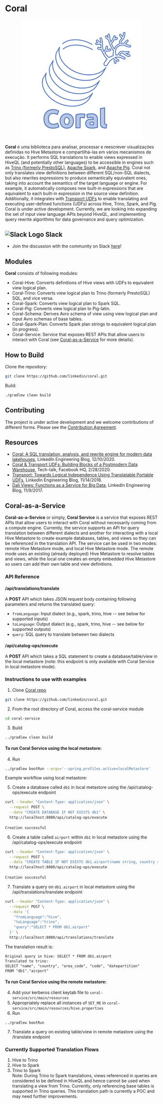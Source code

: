 # Coral

<p align="center">
 <img src="docs/coral-logo.jpg" width="400" title="Coral Logo">
</p>

**Coral** é uma biblioteca para analisar, processar e reescrever visualizações definidas no Hive Metastore e compartilhá-las
em vários mecanismos de execução. It performs SQL translations to enable views expressed in HiveQL (and potentially
other languages) to be accessible in engines such as [Trino (formerly PrestoSQL)](https://trino.io/),
[Apache Spark](https://spark.apache.org/), and [Apache Pig](https://pig.apache.org/).
Coral not only translates view definitions between different SQL/non-SQL dialects, but also rewrites expressions to
produce semantically equivalent ones, taking into account the semantics of the target language or engine.
For example, it automatically composes new built-in expressions that are equivalent to each built-in expression in the
source view definition. Additionally, it integrates with [Transport UDFs](https://github.com/linkedin/transport)
to enable translating and executing user-defined functions (UDFs) across Hive, Trino, Spark, and Pig. Coral is under
active development. Currently, we are looking into expanding the set of input view language APIs beyond HiveQL,
and implementing query rewrite algorithms for data governance and query optimization.

## <img src="https://user-images.githubusercontent.com/10084105/141652009-eeacfab4-0e7b-4320-9379-6c3f8641fcf1.png" width="30" title="Slack Logo"> Slack

- Join the discussion with the community on Slack [here](https://join.slack.com/t/coral-sql/shared_invite/zt-s8te92up-qU5PSG~spK33ovPPL5v96A)!

## Modules

**Coral** consists of following modules:

- Coral-Hive: Converts definitions of Hive views with UDFs to equivalent view logical plan.
- Coral-Trino: Converts view logical plan to Trino (formerly PrestoSQL) SQL, and vice versa.
- Coral-Spark: Converts view logical plan to Spark SQL.
- Coral-Pig: Converts view logical plan to Pig-latin.
- Coral-Schema: Derives Avro schema of view using view logical plan and input Avro schemas of base tables.
- Coral-Spark-Plan: Converts Spark plan strings to equivalent logical plan (in progress).
- Coral-Service: Service that exposes REST APIs that allow users to interact with Coral (see [Coral-as-a-Service](##Coral-as-a-Service) for more details).

## How to Build

Clone the repository:

```bash
git clone https://github.com/linkedin/coral.git
```

Build:

```bash
./gradlew clean build
```

## Contributing

The project is under active development and we welcome contributions of different forms.
Please see the [Contribution Agreement](CONTRIBUTING.md).

## Resources

- [Coral: A SQL translation, analysis, and rewrite engine for modern data lakehouses](https://engineering.linkedin.com/blog/2020/coral), LinkedIn Engineering Blog, 12/10/2020.
- [Coral & Transport UDFs: Building Blocks of a Postmodern Data Warehouse](https://www.slideshare.net/walaa_eldin_moustafa/coral-transport-udfs-building-blocks-of-a-postmodern-data-warehouse-229545076), Tech-talk, Facebook HQ, 2/28/2020.
- [Transport: Towards Logical Independence Using Translatable Portable UDFs](https://engineering.linkedin.com/blog/2018/11/using-translatable-portable-UDFs), LinkedIn Engineering Blog, 11/14/2018.
- [Dali Views: Functions as a Service for Big Data](https://engineering.linkedin.com/blog/2017/11/dali-views--functions-as-a-service-for-big-data), LinkedIn Engineering Blog, 11/9/2017.


## Coral-as-a-Service

**Coral-as-a-Service** or simply, **Coral Service** is a service that exposes REST APIs that allow users to interact with Coral without necessarily coming from a compute engine. Currently, the service supports an API for query translation between different dialects and another for interacting with a local Hive Metastore to create example databases, tables, and views so they can be referenced in the translation API. The service can be used in two modes: remote Hive Metastore mode, and local Hive Metastore mode. The remote mode uses an existing (already deployed) Hive Metastore to resolve tables and views, while the local one creates an empty embedded Hive Metastore so users can add their own table and view definitions.

### API Reference

#### /api/translations/translate
A **POST** API which takes JSON request body containing following parameters and returns the translated query:
- `fromLanguage`: Input dialect (e.g., spark, trino, hive -- see below for supported inputs)
- `toLanguage`: Output dialect (e.g., spark, trino, hive -- see below for supported outputs)
- `query`: SQL query to translate between two dialects

#### /api/catalog-ops/execute
A **POST** API which takes a SQL statement to create a database/table/view in the local metastore
(note: this endpoint is only available with Coral Service in local metastore mode).

### Instructions to use with examples
1. Clone [Coral repo](https://github.com/linkedin/coral)
```bash  
git clone https://github.com/linkedin/coral.git  
```  
2. From the root directory of Coral, access the coral-service module
```bash  
cd coral-service  
```  
3. Build
```bash  
../gradlew clean build  
```  
#### To run Coral Service using the **local metastore**:
4. Run
```bash  
../gradlew bootRun --args='--spring.profiles.active=localMetastore'  
```  
Example workflow using local metastore:

5. Create a database called `db1` in local metastore using the /api/catalog-ops/execute endpoint

```bash
curl --header "Content-Type: application/json" \
  --request POST \
  --data "CREATE DATABASE IF NOT EXISTS db1" \
  http://localhost:8080/api/catalog-ops/execute

Creation successful
```
6. Create a table called `airport` within `db1` in local metastore using the /api/catalog-ops/execute endpoint

```bash
curl --header "Content-Type: application/json" \
  --request POST \
  --data "CREATE TABLE IF NOT EXISTS db1.airport(name string, country string, area_code int, code string, datepartition string)" \
  http://localhost:8080/api/catalog-ops/execute

Creation successful
```

7. Translate a query on `db1.airport` in local metastore using the /api/translations/translate endpoint

```bash
curl --header "Content-Type: application/json" \
  --request POST \
  --data '{
    "fromLanguage":"hive", 
    "toLanguage":"trino", 
    "query":"SELECT * FROM db1.airport"
  }' \
  http://localhost:8080/api/translations/translate
```
The translation result is:
```
Original query in hive: SELECT * FROM db1.airport
Translated to trino:
SELECT "name", "country", "area_code", "code", "datepartition"
FROM "db1"."airport"
```

#### To run Coral Service using the **remote metastore**:
4. Add your kerberos client keytab file to `coral-service/src/main/resources`
5. Appropriately replace all instances of `SET_ME` in `coral-service/src/main/resources/hive.properties`
6. Run
```  
../gradlew bootRun  
```  
7. Translate a query on existing table/view in remote metastore using the /translate endpoint

### Currently Supported Translation Flows
1. Hive to Trino
2. Hive to Spark
3. Trino to Spark  
   Note: During Trino to Spark translations, views referenced in queries are considered to be defined in HiveQL and hence cannot be used when translating a view from Trino. Currently, only referencing base tables is supported in Trino queries. This translation path is currently a POC and may need further improvements.
